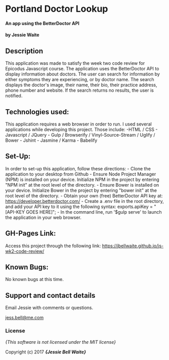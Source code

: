 # Portland Doctor Lookup

#### An app using the BetterDoctor API

#### by **Jessie Waite**

## Description

This application was made to satisfy the week two code review for Epicodus Javascript course. The application uses the BetterDoctor API to display information about doctors. The user can search for information by either symptoms they are experiencing, or by doctor name. The search displays the doctor's image, their name, their bio, their practice address, phone number and website. If the search returns no results, the user is notified.

## Technologies used:

  This application requires a web browser in order to run. I used several applications while developing this project. Those include:
    -HTML / CSS
    - Javascript / JQuery
    - Gulp / Browserify / Vinyl-Source-Stream / Uglify / Bower
    - Jshint
    - Jasmine / Karma
    - Babelify

## Set-Up:

  In order to set-up this application, follow these directions:
    - Clone the application to your desktop from Github
    - Ensure Node Project Manager (NPM) is installed on your device. Initialize NPM in the project by entering "NPM init" at the root level of the directory.
    - Ensure Bower is installed on your device. Initialize Bower in the project by entering "bower init" at the root level of the directory.
    - Obtain your own (free) BetterDoctor API key at: https://developer.betterdoctor.com/
    - Create a .env file in the root directory, and add your API key to it using the following syntax:
    exports.apiKey = "[API-KEY GOES HERE]";
    - In the command line, run '$gulp serve' to launch the application in your web browser.

## GH-Pages Link:

  Access this project through the following link: https://jbellwaite.github.io/js-wk2-code-review/

## Known Bugs:

  No known bugs at this time.

## Support and contact details

Email Jessie with comments or questions.

jess.bell@me.com

### License

*{This software is not licensed under the MIT license}*

Copyright (c) 2017 **_{Jessie Bell Waite}_**
